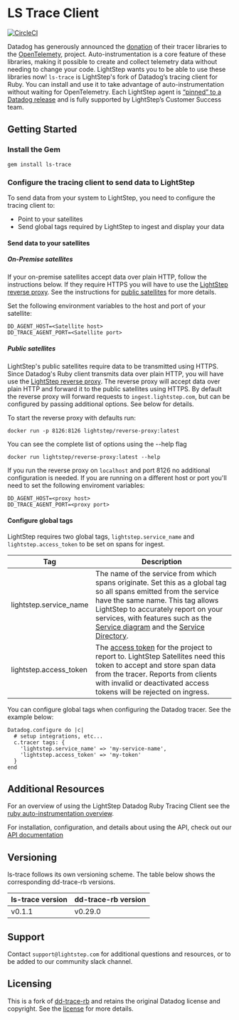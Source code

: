 # LS Trace Client

[![CircleCI](https://circleci.com/gh/lightstep/dd-trace-rb/tree/master.svg?style=svg)](https://circleci.com/gh/lightstep/dd-trace-rb/tree/master)

Datadog has generously announced the [donation](https://www.datadoghq.com/blog/opentelemetry-instrumentation) of their tracer libraries to the [OpenTelemety](https://opentelemetry.io/), project. Auto-instrumentation is a core feature of these libraries, making it possible to create and collect telemetry data without needing to change your code. LightStep wants you to be able to use these libraries now! `ls-trace` is LightStep's fork of Datadog’s tracing client for Ruby. You can install and use it to take advantage of auto-instrumentation without waiting for OpenTelemetry. Each LightStep agent is [“pinned” to a Datadog release](#versioning) and is fully supported by LightStep’s Customer Success team.

## Getting Started

### Install the Gem

```
gem install ls-trace
```

### Configure the tracing client to send data to LightStep

To send data from your system to LightStep, you need to configure the tracing client to:

* Point to your satellites
* Send global tags required by LightStep to ingest and display your data

#### Send data to your satellites

##### On-Premise satellites

If your on-premise satellites accept data over plain HTTP, follow the instructions below. If they require HTTPS you will have to use the [LightStep reverse proxy][ls-reverse-proxy]. See the instructions for [public satellites](#public-satellites) for more details.

Set the following environment variables to the host and port of your satellite:

```
DD_AGENT_HOST=<Satellite host>
DD_TRACE_AGENT_PORT=<Satellite port>
```

##### Public satellites

LightStep's public satellites require data to be transmitted using HTTPS. Since Datadog's Ruby client transmits data over plain HTTP, you will have use the [LightStep reverse proxy][ls-reverse-proxy]. The reverse proxy will accept data over plain HTTP and forward it to the public satellites using HTTPS. By default the reverse proxy will forward requests to `ingest.lightstep.com`, but can be configured by passing additional options. See below for details.

To start the reverse proxy with defaults run:

```
docker run -p 8126:8126 lightstep/reverse-proxy:latest
```

You can see the complete list of options using the --help flag

```
docker run lightstep/reverse-proxy:latest --help
```

If you run the reverse proxy on `localhost` and port 8126 no additional configuration is needed. If you are running on a different host or port you'll need to set the following enviroment variables:

```
DD_AGENT_HOST=<proxy host>
DD_TRACE_AGENT_PORT=<proxy port>
```

#### Configure global tags

LightStep requires two global tags, `lightstep.service_name` and `lightstep.access_token` to be set on spans for ingest.

| Tag | Description |
|-----|--------|
| lightstep.service_name | The name of the service from which spans originate. Set this as a global tag so all spans emitted from the service have the same name. This tag allows LightStep to accurately report on your services, with features such as the [Service diagram][ls-service-diagram] and the [Service Directory][ls-service-directory].
| lightstep.access_token | The [access token][ls-access-tokens] for the project to report to. LightStep Satellites need this token to accept and store span data from the tracer. Reports from clients with invalid or deactivated access tokens will be rejected on ingress.

You can configure global tags when configuring the Datadog tracer. See the example below:

```
Datadog.configure do |c|
  # setup integrations, etc...
  c.tracer tags: {
    'lightstep.service_name' => 'my-service-name',
    'lightstep.access_token' => 'my-token'
  }
end
```

## Additional Resources

For an overview of using the LightStep Datadog Ruby Tracing Client see the [ruby auto-instrumentation overview][auto-instrumentation overview].

For installation, configuration, and details about using the API, check out our [API documentation][api docs]

## Versioning

ls-trace follows its own versioning scheme. The table below shows the corresponding dd-trace-rb versions.

| ls-trace version | dd-trace-rb version |
|------------------|---------------------|
| v0.1.1           | v0.29.0             |

## Support

Contact `support@lightstep.com` for additional questions and resources, or to be added to our community slack channel.

## Licensing

This is a fork of [dd-trace-rb][dd-trace-rb repo] and retains the original Datadog license and copyright. See the [license][license file] for more details.

[ls-reverse-proxy]: https://github.com/lightstep/reverse-proxy
[ls-service-diagram]: https://docs.lightstep.com/docs/view-service-hierarchy-and-performance
[ls-service-directory]: https://docs.lightstep.com/docs/view-individual-service-performance
[ls-access-tokens]: https://docs.lightstep.com/docs/create-and-use-access-tokens
[auto-instrumentation overview]: https://docs.lightstep.com/docs/ruby-auto-instrumentation#section-configure-libraries
[api docs]: https://github.com/lightstep/dd-trace-rb/blob/master/docs/GettingStarted.md
[dd-trace-rb repo]: https://github.com/DataDog/dd-trace-rb
[license file]: https://github.com/lightstep/dd-trace-rb/blob/master/LICENSE
